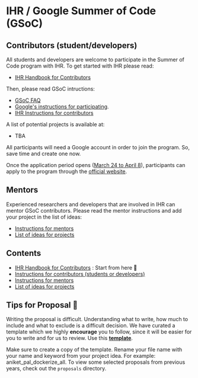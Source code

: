 # IHR / Google Summer of Code (GSoC)

## Contributors (student/developers)
All students and developers are welcome to participate in the Summer of Code program with IHR. 
To get started with IHR please read:
- [IHR Handbook for Contributors](ihr-contributor-handbook.md) 

Then, please read GSoC intructions:
- [GSoC FAQ](https://developers.google.com/open-source/gsoc/faq) 
- [Google's instructions for participating](https://google.github.io/gsocguides/student/). 
- [IHR Instructions for contributors](contributor-guidance.md)

A list of potential projects is available at:
- TBA

All participants will need a Google account in order to join the program. So, save time and create one now. 

Once the application period opens ([March 24 to April 8](https://developers.google.com/open-source/gsoc/timeline)), participants can apply to the program through the [official website](https://summerofcode.withgoogle.com/).

## Mentors
Experienced researchers and developers that are involved in IHR can mentor GSoC contributors.
Please read the mentor instructions and add your project in the list of ideas:
- [Instructions for mentors](mentor-guidance.md)
- [List of ideas for projects](ideas.md)

## Contents
- [IHR Handbook for Contributors](ihr-contributor-handbook.md) : Start from here 🚀
- [Instructions for contributors (students or developers)](contributor-guidance.md)
- [Instructions for mentors](mentor-guidance.md)
- [List of ideas for projects](ideas.md)


## Tips for Proposal 🚀 
Writing the proposal is difficult. Understanding what to write, how much to include and what to exclude is a difficult decision. We have curated a template which we highly **encourage** you to follow, since it will be easier for you to write and for us to review. Use this **[template](https://docs.google.com/document/d/1QSLQp7SLrREZ78lMCiMDv6iaevH-FqkCg1u2OpVDU3Q/edit?usp=sharing)**.

Make sure to create a copy of the template. Rename your file name with your name and keyword from your project idea. For example: aniket_pal_dockerize_all. To view some selected proposals from previous years, check out the `proposals` directory.
